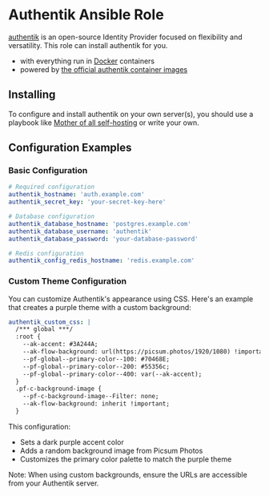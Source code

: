 # Authentik Ansible Role

[authentik](https://goauthentik.io/) is an open-source Identity Provider focused on flexibility and versatility. This role can install authentik for you.

- with everything run in [Docker](https://www.docker.com/) containers
- powered by [the official authentik container images](https://ghcr.io/goauthentik/server)


## Installing

To configure and install authentik on your own server(s), you should use a playbook like [Mother of all self-hosting](https://github.com/mother-of-all-self-hosting/mash-playbook) or write your own.


## Configuration Examples

### Basic Configuration

```yaml
# Required configuration
authentik_hostname: 'auth.example.com'
authentik_secret_key: 'your-secret-key-here'

# Database configuration
authentik_database_hostname: 'postgres.example.com'
authentik_database_username: 'authentik'
authentik_database_password: 'your-database-password'

# Redis configuration
authentik_config_redis_hostname: 'redis.example.com'
```

### Custom Theme Configuration

You can customize Authentik's appearance using CSS. Here's an example that creates a purple theme with a custom background:

```yaml
authentik_custom_css: |
  /*** global ***/
  :root {
    --ak-accent: #3A244A;
    --ak-flow-background: url(https://picsum.photos/1920/1080) !important;
    --pf-global--primary-color--100: #70468E;
    --pf-global--primary-color--200: #55356c;
    --pf-global--primary-color--400: var(--ak-accent);
  }
  .pf-c-background-image {
    --pf-c-background-image--Filter: none;
    --ak-flow-background: inherit !important;
  }
```

This configuration:
- Sets a dark purple accent color
- Adds a random background image from Picsum Photos
- Customizes the primary color palette to match the purple theme

Note: When using custom backgrounds, ensure the URLs are accessible from your Authentik server.
